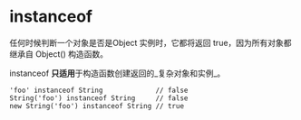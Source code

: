 # instanceof

任何时候判断一个对象是否是Object 实例时，它都将返回 true，因为所有对象都继承自 Object\(\) 构造函数。

instanceof **只适用**于构造函数创建返回的_复杂对象和实例_。

```text
'foo' instanceof String             // false
String('foo') instanceof String     // false
new String('foo') instanceof String // true
```

